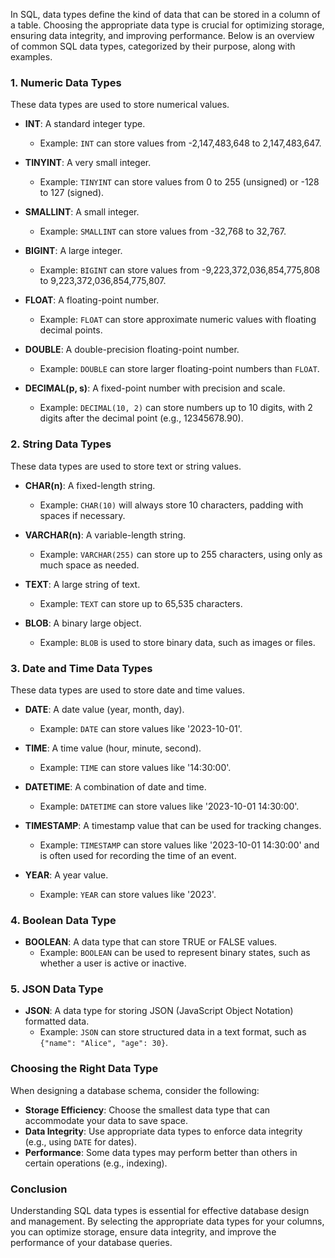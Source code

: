 In SQL, data types define the kind of data that can be stored in a column of a table. Choosing the appropriate data type is crucial for optimizing storage, ensuring data integrity, and improving performance. Below is an overview of common SQL data types, categorized by their purpose, along with examples.

### 1. Numeric Data Types

These data types are used to store numerical values.

- **INT**: A standard integer type.
  - Example: `INT` can store values from -2,147,483,648 to 2,147,483,647.
  
- **TINYINT**: A very small integer.
  - Example: `TINYINT` can store values from 0 to 255 (unsigned) or -128 to 127 (signed).

- **SMALLINT**: A small integer.
  - Example: `SMALLINT` can store values from -32,768 to 32,767.

- **BIGINT**: A large integer.
  - Example: `BIGINT` can store values from -9,223,372,036,854,775,808 to 9,223,372,036,854,775,807.

- **FLOAT**: A floating-point number.
  - Example: `FLOAT` can store approximate numeric values with floating decimal points.

- **DOUBLE**: A double-precision floating-point number.
  - Example: `DOUBLE` can store larger floating-point numbers than `FLOAT`.

- **DECIMAL(p, s)**: A fixed-point number with precision and scale.
  - Example: `DECIMAL(10, 2)` can store numbers up to 10 digits, with 2 digits after the decimal point (e.g., 12345678.90).

### 2. String Data Types

These data types are used to store text or string values.

- **CHAR(n)**: A fixed-length string.
  - Example: `CHAR(10)` will always store 10 characters, padding with spaces if necessary.

- **VARCHAR(n)**: A variable-length string.
  - Example: `VARCHAR(255)` can store up to 255 characters, using only as much space as needed.

- **TEXT**: A large string of text.
  - Example: `TEXT` can store up to 65,535 characters.

- **BLOB**: A binary large object.
  - Example: `BLOB` is used to store binary data, such as images or files.

### 3. Date and Time Data Types

These data types are used to store date and time values.

- **DATE**: A date value (year, month, day).
  - Example: `DATE` can store values like '2023-10-01'.

- **TIME**: A time value (hour, minute, second).
  - Example: `TIME` can store values like '14:30:00'.

- **DATETIME**: A combination of date and time.
  - Example: `DATETIME` can store values like '2023-10-01 14:30:00'.

- **TIMESTAMP**: A timestamp value that can be used for tracking changes.
  - Example: `TIMESTAMP` can store values like '2023-10-01 14:30:00' and is often used for recording the time of an event.

- **YEAR**: A year value.
  - Example: `YEAR` can store values like '2023'.

### 4. Boolean Data Type

- **BOOLEAN**: A data type that can store TRUE or FALSE values.
  - Example: `BOOLEAN` can be used to represent binary states, such as whether a user is active or inactive.

### 5. JSON Data Type

- **JSON**: A data type for storing JSON (JavaScript Object Notation) formatted data.
  - Example: `JSON` can store structured data in a text format, such as `{"name": "Alice", "age": 30}`.

### Choosing the Right Data Type

When designing a database schema, consider the following:

- **Storage Efficiency**: Choose the smallest data type that can accommodate your data to save space.
- **Data Integrity**: Use appropriate data types to enforce data integrity (e.g., using `DATE` for dates).
- **Performance**: Some data types may perform better than others in certain operations (e.g., indexing).

### Conclusion

Understanding SQL data types is essential for effective database design and management. By selecting the appropriate data types for your columns, you can optimize storage, ensure data integrity, and improve the performance of your database queries.